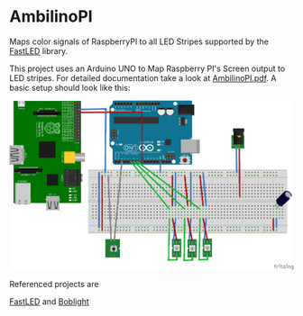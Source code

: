 AmbilinoPI
==========

Maps color signals of RaspberryPI to all LED Stripes supported by the [FastLED](http://github.com/FastLED/FastLED) library.

This project uses an Arduino UNO to Map Raspberry PI's Screen output to LED stripes. For detailed documentation take a look at [AmbilinoPI.pdf](Documents/AmbilinoPI.pdf). A basic setup should look like this:

![Breadboard](Documents/breadboard.png)

Referenced projects are

[FastLED](http://github.com/FastLED/FastLED) and
[Boblight](http://code.google.com/p/boblight/)
